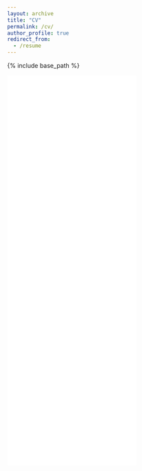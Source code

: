 ```yaml
---
layout: archive
title: "CV"
permalink: /cv/
author_profile: true
redirect_from:
  - /resume
---
```


{% include base_path %}


<embed src="/files/AmeyaSalvi_MasterCV.pdf" type="application/pdf" height="900"/>


